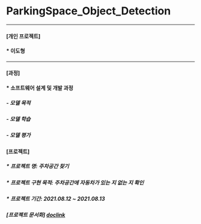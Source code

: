 # ParkingSpace_Object_Detection

***
#### [개인 프로젝트]
####   * 이도형

***
#### [과정]
####  * 소프트웨어 설계 및 개발 과정
#####    - 모델 목적
#####    - 모델 학습
#####    - 모델 평가

####   [프로젝트]
#####  * 프로젝트 명: 주차공간 찾기
#####  * 프로젝트 구현 목적: 주차공간에 자동차가 있는 지 없는 지 확인
#####  * 프로젝트 기간: 2021.08.12 ~ 2021.08.13

##### [프로젝트 문서화] [doclink]

[doclink]:https://github.com/leedohyeong/KSA_Parrot_Object_Detection/blob/main/%EC%95%B5%EB%AC%B4%EC%83%88%20%EC%A0%84%EC%B2%98%EB%A6%AC.pdf "go doc"
